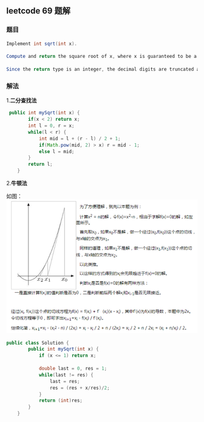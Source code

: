 ## leetcode 69 题解

### 题目
```java
Implement int sqrt(int x).

Compute and return the square root of x, where x is guaranteed to be a non-negative integer.

Since the return type is an integer, the decimal digits are truncated and only the integer part of the result is returned.

```

### 解法
1.**二分查找法**
```Java
 public int mySqrt(int x) {
        if(x < 2) return x;
        int l = 0, r = x;
        while(l < r) {
            int mid = l + (r - l) / 2 + 1;
            if(Math.pow(mid, 2) > x) r = mid - 1;
            else l = mid;
        }
        return l;
    }
```
2.**牛顿法**

如图：
![牛顿法](https://github.com/Jack10001/CSLearning/blob/master/leetcode/images/newton.png)
```Java
public class Solution {
	    public int mySqrt(int x) {
	        if (x <= 1) return x;

	        double last = 0, res = 1;
	        while(last != res) {
	            last = res;
	            res = (res + x/res)/2;
	        }
	        return (int)res;
	    }
	}
```

